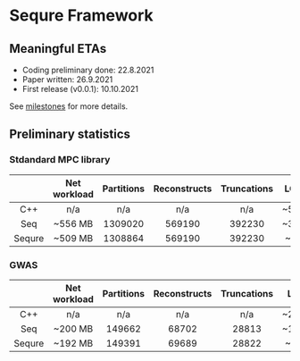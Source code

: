 # Sequre Framework

## Meaningful ETAs
- Coding preliminary done: 22.8.2021
- Paper written: 26.9.2021
- First release (v0.0.1): 10.10.2021

See [milestones](https://github.com/0xTCG/sequre-dsl/milestones?direction=desc&sort=due_date&state=open) for more details.

## Preliminary statistics

### Stdandard MPC library
|        | Net workload | Partitions | Reconstructs | Truncations |  LOC  |
|:------:|:------------:|:----------:|:------------:|:-----------:|:-----:|
|   C++  |      n/a     |     n/a    |      n/a     |     n/a     |  ~500 |
|   Seq  |    ~556 MB   |   1309020  |     569190   |    392230   |  ~300 |
| Sequre |    ~509 MB   |   1308864  |     569190   |    392230   |  ~80  |

### GWAS
|        | Net workload | Partitions | Reconstructs | Truncations |  LOC  |
|:------:|:------------:|:----------:|:------------:|:-----------:|:-----:|
|   C++  |      n/a     |     n/a    |      n/a     |     n/a     | ~2000 |
|   Seq  |    ~200 MB   |   149662   |     68702    |    28813    | ~1000 |
| Sequre |    ~192 MB   |   149391   |     69689    |    28822    |  ~250 |
